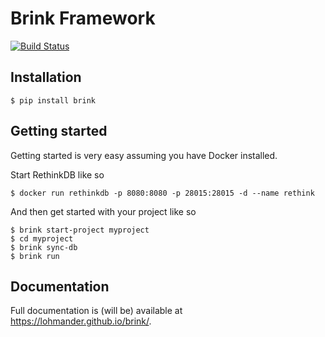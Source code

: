 # Brink Framework

[![Build Status](https://travis-ci.org/lohmander/brink.svg?branch=feature%2Fmodel-rewrite)](https://travis-ci.org/lohmander/brink)

## Installation

    $ pip install brink

## Getting started

Getting started is very easy assuming you have Docker installed.

Start RethinkDB like so

    $ docker run rethinkdb -p 8080:8080 -p 28015:28015 -d --name rethink

And then get started with your project like so

    $ brink start-project myproject
    $ cd myproject
    $ brink sync-db
    $ brink run

## Documentation

Full documentation is (will be) available at <https://lohmander.github.io/brink/>.

